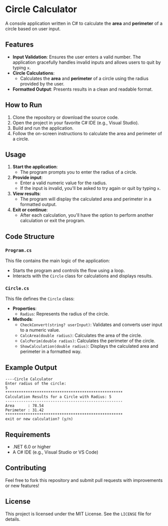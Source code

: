 # Circle Calculator

A  console application written in C# to calculate the **area** and **perimeter** of a circle based on user input.

## Features

- **Input Validation**: Ensures the user enters a valid number. The application gracefully handles invalid inputs and allows users to quit by typing `x`.
- **Circle Calculations**:
  - Calculates the **area** and **perimeter** of a circle using the radius provided by the user.
- **Formatted Output**: Presents results in a clean and readable format.

## How to Run

1. Clone the repository or download the source code.
2. Open the project in your favorite C# IDE (e.g., Visual Studio).
3. Build and run the application.
4. Follow the on-screen instructions to calculate the area and perimeter of a circle.

## Usage

1. **Start the application**:
   - The program prompts you to enter the radius of a circle.
2. **Provide input**:
   - Enter a valid numeric value for the radius.
   - If the input is invalid, you'll be asked to try again or quit by typing `x`.
3. **View results**:
   - The program will display the calculated area and perimeter in a formatted output.
4. **Exit or continue**:
   - After each calculation, you'll have the option to perform another calculation or exit the program.

## Code Structure

### `Program.cs`

This file contains the main logic of the application:
- Starts the program and controls the flow using a loop.
- Interacts with the `Circle` class for calculations and displays results.

### `Circle.cs`

This file defines the `Circle` class:
- **Properties**:
  - `Radius`: Represents the radius of the circle.
- **Methods**:
  - `CheckConvert(string? userInput)`: Validates and converts user input to a numeric value.
  - `CalcArea(double radius)`: Calculates the area of the circle.
  - `CalcPerim(double radius)`: Calculates the perimeter of the circle.
  - `ShowCalculation(double radius)`: Displays the calculated area and perimeter in a formatted way.

## Example Output

```
----Circle Calculator
Enter radius of the circle:
5
****************************************************
Calculation Results for a Circle with Radius: 5
----------------------------------------------------
Area      : 78.54
Perimeter : 31.42
****************************************************
exit or new calculation? (y/n)
```

## Requirements

- .NET 6.0 or higher
- A C# IDE (e.g., Visual Studio or VS Code)

## Contributing

Feel free to fork this repository and submit pull requests with improvements or new features!

## License

This project is licensed under the MIT License. See the `LICENSE` file for details.
